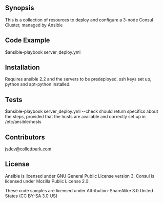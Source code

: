 ## Synopsis

This is a collection of resources to deploy and configure a 3-node Consul Cluster, managed by Ansible

## Code Example

$ansible-playbook server_deploy.yml

## Installation

 Requires ansible 2.2 and the servers to be predeployed, ssh keys set up, python and apt-python installed.

## Tests

$ansible-playbook server_deploy.yml --check should return specifics about the steps, provided that the hosts are available and correctly set up in /etc/ansible/hosts 

## Contributors

jsdev@collettpark.com

## License
Ansible is licensed under GNU General Public License version 3.
Consul is licensed under Mozilla Public License 2.0

These code samples are licensed under Attribution-ShareAlike 3.0 United States (CC BY-SA 3.0 US)

